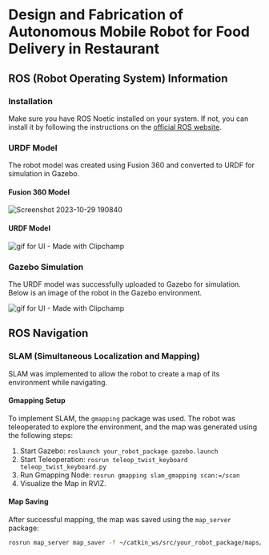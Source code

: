 # Design and Fabrication of Autonomous Mobile Robot for Food Delivery in Restaurant

## ROS (Robot Operating System) Information

### Installation

Make sure you have ROS Noetic installed on your system. If not, you can install it by following the instructions on the [official ROS website](http://wiki.ros.org/noetic/Installation).

### URDF Model

The robot model was created using Fusion 360 and converted to URDF for simulation in Gazebo.

#### Fusion 360 Model

![Screenshot 2023-10-29 190840](https://github.com/Vikeesalunkhe/Desing_And_Development_of_Autonomous_Mobile_Robot/assets/117392336/221de9c6-b8cd-45f7-80aa-fd29c70808b5)
#### URDF Model

![gif for UI - Made with Clipchamp](https://github.com/Vikeesalunkhe/Desing_And_Development_of_Autonomous_Mobile_Robot/assets/117392336/d119f21b-0a5f-4722-90f9-97bc45177634)
### Gazebo Simulation

The URDF model was successfully uploaded to Gazebo for simulation. Below is an image of the robot in the Gazebo environment.

![gif for UI - Made with Clipchamp](https://github.com/Vikeesalunkhe/Desing_And_Development_of_Autonomous_Mobile_Robot/assets/117392336/3e7f9ba0-9e5d-4975-9d8d-04642a499fbb)
## ROS Navigation

### SLAM (Simultaneous Localization and Mapping)

SLAM was implemented to allow the robot to create a map of its environment while navigating.

#### Gmapping Setup

To implement SLAM, the `gmapping` package was used. The robot was teleoperated to explore the environment, and the map was generated using the following steps:

1. Start Gazebo: `roslaunch your_robot_package gazebo.launch`
2. Start Teleoperation: `rosrun teleop_twist_keyboard teleop_twist_keyboard.py`
3. Run Gmapping Node: `rosrun gmapping slam_gmapping scan:=/scan`
4. Visualize the Map in RVIZ.

#### Map Saving

After successful mapping, the map was saved using the `map_server` package:

```bash
rosrun map_server map_saver -f ~/catkin_ws/src/your_robot_package/maps/map_name
